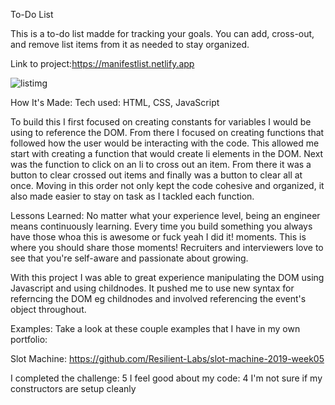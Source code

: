 To-Do List

This is a to-do list madde for tracking your goals. You can add, cross-out, and remove list items from it as needed to stay organized.

Link to project:https://manifestlist.netlify.app

![listimg](https://user-images.githubusercontent.com/102004376/165017824-5459ec5c-00cf-4df6-990e-e1ec631c1447.JPG)


How It's Made:
Tech used: HTML, CSS, JavaScript

To build this I first focused on creating constants for variables I would be using to reference the DOM. From there I focused on creating functions that followed how the user would be interacting with the code. This allowed me start with creating a function that would create li elements in the DOM. Next was the function to click on an li to cross out an item. From there it was a button to clear crossed out items and finally was a button to clear all at once. Moving in this order not only kept the code cohesive and organized, it also made easier to stay on task as I tackled each function. 

Lessons Learned:
No matter what your experience level, being an engineer means continuously learning. Every time you build something you always have those whoa this is awesome or fuck yeah I did it! moments. This is where you should share those moments! Recruiters and interviewers love to see that you're self-aware and passionate about growing.

With this project I was able to great experience manipulating the DOM using Javascript and using childnodes. It pushed me to use new syntax for referncing the DOM eg childnodes and involved referencing the event's object throughout.


Examples:
Take a look at these couple examples that I have in my own portfolio:

Slot Machine: https://github.com/Resilient-Labs/slot-machine-2019-week05

I completed the challenge: 5
I feel good about my code: 4
I'm not sure if my constructors are setup cleanly
```
